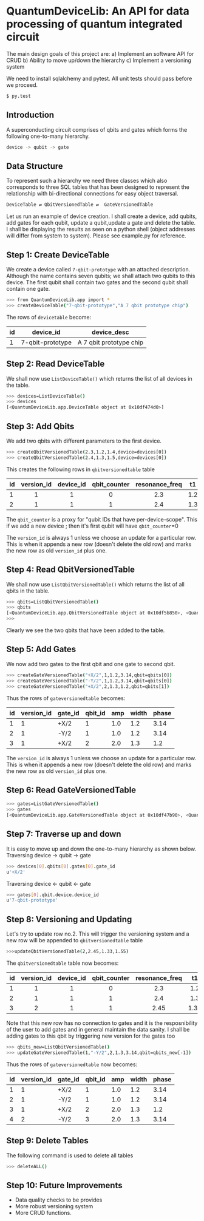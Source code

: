 # QuantumDeviceLib: An API for data processing of quantum integrated circuit

The main design goals of this project are:
a) Implement an software API for CRUD 
b) Ability to move up/down the hierarchy 
c) Implement a versioning system


We need to install sqlalchemy and pytest. All unit tests should pass 
before we proceed.
```sh
$ py.test
```

## Introduction
A superconducting circuit comprises of qbits and gates which forms the following one-to-many hierarchy.
```sh
device -> qubit -> gate
```

## Data Structure
To represent such a hierarchy we need three  classes which also corresponds to three SQL tables that has 
been designed to represent the relationship with bi-directional connections for easy object traversal. 

```sh
DeviceTable ⇄ QbitVersionedTable ⇄  GateVersionedTable
```
Let us run an example of device creation. I shall create a device, add qubits,
add gates for each qubit, update a qubit,update a gate and delete the table. I shall be displaying the results as seen on a python shell (object addresses will differ from system to system). Please see example.py for reference.

## Step 1: Create DeviceTable

We create a device called `7-qbit-prototype` with an attached description. Although the name contains seven qubits; we shall attach two qubits to this device. The first qubit shall contain two gates and the second qubit shall contain one gate.
 
```sh
>>> from QuantumDeviceLib.app import *
>>> createDeviceTable("7-qbit-prototype","A 7 qbit prototype chip")
```
The rows of `devicetable` become:

| id        | device\_id | device\_desc  |
| ----------- |:--------------:|-------|
| 1 | 7-qbit-prototype | A 7 qbit prototype chip |

## Step 2: Read DeviceTable

We shall now use `ListDeviceTable()` which returns the list of all devices in the table.

```sh
>>> devices=ListDeviceTable()
>>> devices
[<QuantumDeviceLib.app.DeviceTable object at 0x10df474d0>]
```

## Step 3: Add Qbits
We add two qbits with different parameters to the first device.
```sh
>>> createQbitVersionedTable(2.3,1.2,1.4,device=devices[0])
>>> createQbitVersionedTable(2.4,1.3,1.5,device=devices[0])
```

This creates the following rows in `qbitversionedtable` table

| id        | version\_id | device\_id  |qbit\_counter |resonance\_freq  |t1  |t2  |
| ----------- |:--------------:|:--------------:|:--------------:|:--------------:|:--------------:|-------|
| 1 | 1| 1 | 0 |2.3|1.2|1.4|
| 2 | 1| 1 | 1 |2.4|1.3|1.5|

The `qbit_counter` is a proxy for "qubit IDs that have per-device-scope".
This if we add a new device ; then it's first qubit will have `qbit_counter`=0

The `version_id` is always 1 unless we choose an update for a particular row.
This is when it appends a new row (doesn't delete the old row) and marks the new row
as old `version_id` plus one.

## Step 4: Read QbitVersionedTable
We shall now use `ListQbitVersionedTable()` which returns the list of all qbits in the table.

```sh
>>> qbits=ListQbitVersionedTable()
>>> qbits
[<QuantumDeviceLib.app.QbitVersionedTable object at 0x10df5b850>, <QuantumDeviceLib.app.QbitVersionedTable object at 0x10df5bbd0>]
>>>
```
Clearly we see the two qbits that have been added to the table.

## Step 5: Add Gates
We now add two gates to the first qbit and one gate to second qbit.
```sh
>>> createGateVersionedTable("+X/2",1,1.2,3.14,qbit=qbits[0])
>>> createGateVersionedTable("-Y/2",1,1.2,3.14,qbit=qbits[0])
>>> createGateVersionedTable("+X/2",2,1.3,1.2,qbit=qbits[1])
```
Thus the rows of `gateversionedtable` becomes:

| id | version\_id | gate\_id | qbit\_id | amp | width | phase |
|---|---|------|---|-----|-----|------|
| 1 | 1 | +X/2 | 1 | 1.0 | 1.2 | 3.14 |
| 2 | 1 | -Y/2 | 1 | 1.0 | 1.2 | 3.14 |
| 3 | 1 | +X/2 | 2 | 2.0 | 1.3 | 1.2  |

The `version_id` is always 1 unless we choose an update for a particular row.
This is when it appends a new row (doesn't delete the old row) and marks the new row
as old `version_id` plus one.

## Step 6: Read GateVersionedTable

```sh
>>> gates=ListGateVersionedTable()
>>> gates
[<QuantumDeviceLib.app.GateVersionedTable object at 0x10df47b90>, <QuantumDeviceLib.app.GateVersionedTable object at 0x10df74c10>, <QuantumDeviceLib.app.GateVersionedTable object at 0x10df74650>]
```

## Step 7: Traverse up and down
It  is easy to move up and down the one-to-many hierarchy as shown below.
Traversing device -> qubit -> gate
```sh
>>> devices[0].qbits[0].gates[0].gate_id
u'+X/2'
```

Traversing device <- qubit <- gate
```sh
>>> gates[0].qbit.device.device_id
u'7-qbit-prototype'
```
## Step 8: Versioning and Updating
Let's try to update row no.2. This will trigger the versioning system
and a new row will be appended to `qbitversionedtable` table
```sh
>>>updateQbitVersionedTable(2,2.45,1.33,1.55)
```

The `qbitversionedtable` table now becomes:

| id        | version\_id | device\_id  |qbit\_counter |resonance\_freq  |t1  |t2  |
| ----------- |:--------------:|:--------------:|:--------------:|:--------------:|:--------------:|-------|
| 1 | 1| 1 | 0 |2.3|1.2|1.4|
| 2 | 1| 1 | 1 |2.4|1.3|1.5|
| 3 | 2| 1 | 1 |2.45|1.33|1.55|

Note that this new row has no connection to gates and it is the resposnibility of the user to add gates and in general maintain the data sanity.
I shall be adding gates to this qbit by triggering new version for the gates too
```sh
>>> qbits_new=ListQbitVersionedTable()
>>> updateGateVersionedTable(1,"-Y/2",2,1.3,3.14,qbit=qbits_new[-1])
```
Thus the rows of `gateversionedtable` now becomes:

| id | version\_id | gate\_id | qbit\_id | amp | width | phase |
|---|---|------|---|-----|-----|------|
| 1 | 1 | +X/2 | 1 | 1.0 | 1.2 | 3.14 |
| 2 | 1 | -Y/2 | 1 | 1.0 | 1.2 | 3.14 |
| 3 | 1 | +X/2 | 2 | 2.0 | 1.3 | 1.2  |
| 4 | 2 | -Y/2| 3 | 2.0 | 1.3 | 3.14  |

## Step 9: Delete Tables
The following command is used to delete all tables
```sh
>>> deleteALL()
```
## Step 10: Future Improvements
  - Data quality checks to be provides
  - More robust versioning system
  - More CRUD functions.
